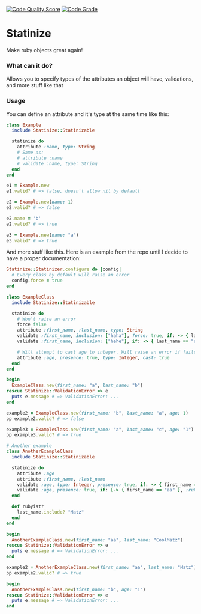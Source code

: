[![Code Quality Score](https://api.codiga.io/project/33992/score/svg)](https://app.codiga.io/hub/project/33992/statinize)
[![Code Grade](https://api.codiga.io/project/33992/status/svg)](https://app.codiga.io/hub/project/33992/statinize)

# Statinize

Make ruby objects great again!

### What can it do?

Allows you to specify types of the attributes an object will have, validations, and more stuff like that

### Usage

You can define an attribute and it's type at the same time like this:
```ruby
class Example
  include Statinize::Statinizable

  statinize do
    attribute :name, type: String
    # Same as:
    # attribute :name
    # validate :name, type: String
  end
end

e1 = Example.new
e1.valid? # => false, doesn't allow nil by default

e2 = Example.new(name: 1)
e2.valid? # => false

e2.name = 'b'
e2.valid? # => true

e3 = Example.new(name: "a")
e3.valid? # => true
```

And more stuff like this. Here is an example from the repo until I decide to have a proper documentation:
```ruby
Statinize::Statinizer.configure do |config|
  # Every class by default will raise an error
  config.force = true
end

class ExampleClass
  include Statinize::Statinizable

  statinize do
    # Won't raise an error
    force false
    attribute :first_name, :last_name, type: String
    validate :first_name, inclusion: ["haha"], force: true, if: -> { last_name == "b" }
    validate :first_name, inclusion: ["hehe"], if: -> { last_name == "a" }

    # Will attempt to cast age to integer. Will raise an error if fails
    attribute :age, presence: true, type: Integer, cast: true
  end
end

begin
  ExampleClass.new(first_name: "a", last_name: "b")
rescue Statinize::ValidationError => e
  puts e.message # => ValidationError: ...
end

example2 = ExampleClass.new(first_name: "b", last_name: "a", age: 1)
pp example2.valid? # => false

example3 = ExampleClass.new(first_name: "a", last_name: "c", age: "1")
pp example3.valid? # => true

# Another example
class AnotherExampleClass
  include Statinize::Statinizable

  statinize do
    attribute :age
    attribute :first_name, :last_name
    validate :age, type: Integer, presence: true, if: -> { first_name == "b" }
    validate :age, presence: true, if: [-> { first_name == "aa" }, :rubyist?], unless: -> { last_name == "Matz" }
  end

  def rubyist?
    last_name.include? "Matz"
  end
end

begin
  AnotherExampleClass.new(first_name: "aa", last_name: "CoolMatz")
rescue Statinize::ValidationError => e
  puts e.message # => ValidationError: ...
end

example2 = AnotherExampleClass.new(first_name: "aa", last_name: "Matz") # notice no age here
pp example2.valid? # => true

begin
  AnotherExampleClass.new(first_name: "b", age: "1")
rescue Statinize::ValidationError => e
  puts e.message # => ValidationError: ...
end
```
